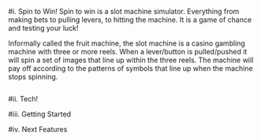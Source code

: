 #i. Spin to Win!
Spin to win is a slot machine simulator. Everything from making bets to pulling levers, to hitting the machine. It is a game of chance and testing your luck!

Informally called the fruit machine, the slot machine is a casino gambling machine with three or more reels.  When a lever/button is pulled/pushed  it will spin a set of images that line up within the three reels. The machine will pay off according to the patterns of symbols that line up when the machine stops spinning.

![]()


#ii. Tech!

#iii. Getting Started

#iv. Next Features 